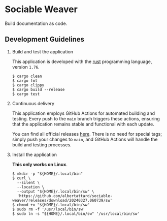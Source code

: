 # Sociable Weaver

Build documentation as code.

## Development Guidelines

1. Build and test the application

   This application is developed with the
   [rust](https://www.rust-lang.org/tools/install) programming language, version
   `1.76`.

   ```shell
   $ cargo clean
   $ cargo fmt
   $ cargo clippy
   $ cargo build --release
   $ cargo test
   ```

2. Continuous delivery

   This application employs GitHub Actions for automated building and testing.
   Every push to the `main` branch triggers these actions, ensuring that the
   application remains stable and functional with each update.

   You can find all official releases
   [here](https://github.com/albertattard/sociable-weaver/releases). There is no
   need for special tags; simply push your changes to `main`, and GitHub Actions
   will handle the build and testing processes.

3. Install the application

   **This only works on Linux**.

   ```shell
   $ mkdir -p "${HOME}/.local/bin"
   $ curl \
     --silent \
     --location \
     --output "${HOME}/.local/bin/sw" \
     'https://github.com/albertattard/sociable-weaver/releases/download/20240327.060739/sw'
   $ chmod +x "${HOME}/.local/bin/sw"
   $ sudo rm -f '/usr/local/bin/sw'
   $ sudo ln -s "${HOME}/.local/bin/sw" '/usr/local/bin/sw'
   ```

